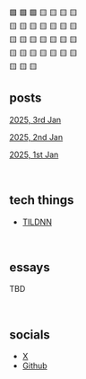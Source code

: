 🟩 🟩 🟩 🟨 🟨 🟨 🟨  <br>
🟨 🟨 🟨 🟨 🟨 🟨 🟨  <br>
🟨 🟨 🟨 🟨 🟨 🟨 🟨  <br>
🟨 🟨 🟨 🟨 🟨 🟨 🟨  <br>
🟨 🟨 🟨  <br>


## posts

[2025, 3rd Jan](2025/0103.md)

[2025, 2nd Jan](2025/0102.md)

[2025, 1st Jan](2025/0101.md)

<br>

## tech things

- [TILDNN](https://attentionmech.github.io/TILDNN)

<br>

## essays

TBD

<br>

## socials

- [X](https://x.com/attentionmech)
- [Github](https://github.com/attentionmech)


